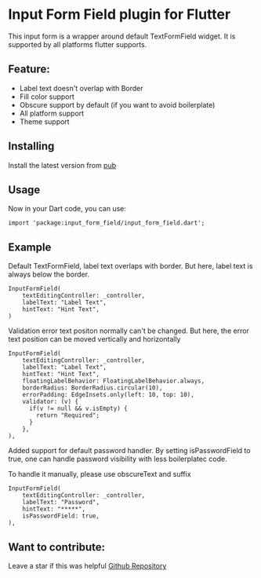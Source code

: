 # Input Form Field plugin for Flutter

This input form is a wrapper around default TextFormField widget. It is supported by all platforms flutter supports.

## Feature:
- Label text doesn't overlap with Border
- Fill color support
- Obscure support by default (if you want to avoid boilerplate)
- All platform support
- Theme support

## Installing
Install the latest version from [pub](https://pub.dev/packages/input_form_field/install)

## Usage
Now in your Dart code, you can use:
```
import 'package:input_form_field/input_form_field.dart';
```

## Example
Default TextFormField, label text overlaps with border. But here, label text is always below the
border. 
```
InputFormField(
    textEditingController: _controller,
    labelText: "Label Text",
    hintText: "Hint Text",   
)
```
Validation error text positon normally can't be changed. But here, the error text position can be 
moved vertically and horizontally
```
InputFormField(
    textEditingController: _controller,
    labelText: "Label Text",
    hintText: "Hint Text",
    floatingLabelBehavior: FloatingLabelBehavior.always,
    borderRadius: BorderRadius.circular(10),
    errorPadding: EdgeInsets.only(left: 10, top: 10),
    validator: (v) {
      if(v != null && v.isEmpty) {
        return "Required";
      }
    },
),
```

Added support for default password handler. By setting isPasswordField to true, one can handle password visibility with less boilerplatec code. 

To handle it manually, please use obscureText and suffix
```
InputFormField(
    textEditingController: _controller,
    labelText: "Password",
    hintText: "*****",
    isPasswordField: true,
),
```

## Want to contribute:
Leave a star if this was helpful [Github Repository](https://github.com/dinurymomshad/input_form_field)